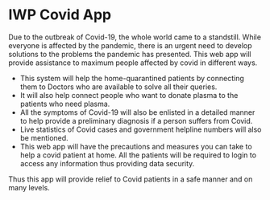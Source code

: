 # IWP Covid App

Due to the outbreak of Covid-19, the whole world came to a standstill. While everyone is affected by the pandemic, there is an urgent need to develop solutions to the problems the pandemic has presented. This web app will provide assistance to maximum people affected by covid in different ways.
- This system will help the home-quarantined patients by connecting them to Doctors who are available to solve all their queries. 
- It will also help connect people who want to donate plasma to the patients who need plasma. 
- All the symptoms of Covid-19 will also be enlisted in a detailed manner to help provide a preliminary diagnosis if a person suffers from Covid. 
- Live statistics of Covid cases and government helpline numbers will also be mentioned. 
- This web app will have the precautions and measures you can take to help a covid patient at home. All the patients will be required to login to access any information thus providing data security.

Thus this app will provide relief to Covid patients in a safe manner and on many levels.
